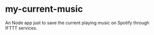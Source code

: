 # my-current-music
An Node app just to save the current playing music on Spotify through IFTTT services.
